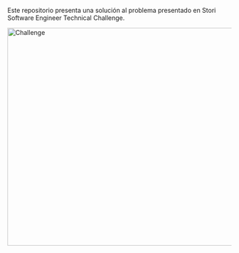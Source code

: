 Este repositorio presenta una solución al problema presentado en Stori Software Engineer Technical Challenge.

<img width="1001" height="489" alt="Challenge" src="https://github.com/user-attachments/assets/8fd6e6b7-fcc0-461d-a898-98ae5023eef1" />
